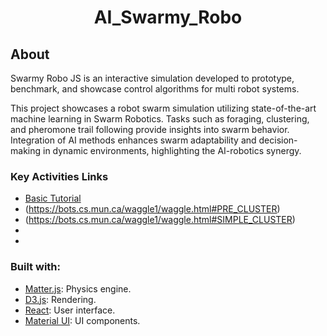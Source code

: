 <h1 align="center">
AI_Swarmy_Robo

</h1>

## About
Swarmy Robo JS is an interactive simulation developed to prototype, benchmark, and showcase control algorithms for multi robot systems.

This project showcases a robot swarm simulation utilizing state-of-the-art machine learning in Swarm Robotics. Tasks such as foraging, clustering, and pheromone trail following provide insights into swarm behavior. Integration of AI methods enhances swarm adaptability and decision-making in dynamic environments, highlighting the AI-robotics synergy.

### Key Activities Links

* [Basic Tutorial ](https://bots.cs.mun.ca/waggle1/waggle.html#TUTORIAL)
* (https://bots.cs.mun.ca/waggle1/waggle.html#PRE_CLUSTER)
* (https://bots.cs.mun.ca/waggle1/waggle.html#SIMPLE_CLUSTER)
* 
* 

### Built with:
* [Matter.js](https://github.com/liabru/matter-js): Physics engine.
* [D3.js](https://github.com/d3/d3): Rendering. 
* [React](https://github.com/facebook/react): User interface.
* [Material UI](https://github.com/mui/material-ui):  UI components.



